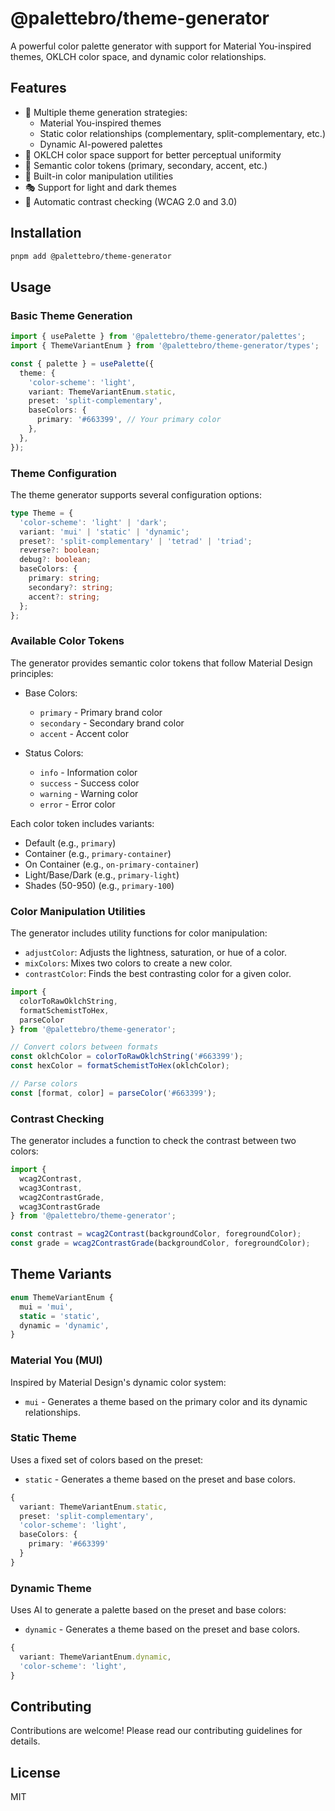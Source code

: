 # @palettebro/theme-generator

A powerful color palette generator with support for Material You-inspired themes, OKLCH color space, and dynamic color relationships.

## Features

- 🎨 Multiple theme generation strategies:
  - Material You-inspired themes
  - Static color relationships (complementary, split-complementary, etc.)
  - Dynamic AI-powered palettes
- 🌈 OKLCH color space support for better perceptual uniformity
- 🎯 Semantic color tokens (primary, secondary, accent, etc.)
- 🔧 Built-in color manipulation utilities
- 🎭 Support for light and dark themes
- 📱 Automatic contrast checking (WCAG 2.0 and 3.0)

## Installation

```bash
pnpm add @palettebro/theme-generator
```

## Usage

### Basic Theme Generation

```ts
import { usePalette } from '@palettebro/theme-generator/palettes';
import { ThemeVariantEnum } from '@palettebro/theme-generator/types';

const { palette } = usePalette({
  theme: {
    'color-scheme': 'light',
    variant: ThemeVariantEnum.static,
    preset: 'split-complementary',
    baseColors: {
      primary: '#663399', // Your primary color
    },
  },
});
```

### Theme Configuration

The theme generator supports several configuration options:

```ts
type Theme = {
  'color-scheme': 'light' | 'dark';
  variant: 'mui' | 'static' | 'dynamic';
  preset?: 'split-complementary' | 'tetrad' | 'triad';
  reverse?: boolean;
  debug?: boolean;
  baseColors: {
    primary: string;
    secondary?: string;
    accent?: string;
  };
};
```


### Available Color Tokens

The generator provides semantic color tokens that follow Material Design principles:

- Base Colors:
  - `primary` - Primary brand color
  - `secondary` - Secondary brand color
  - `accent` - Accent color

- Status Colors:
  - `info` - Information color
  - `success` - Success color
  - `warning` - Warning color
  - `error` - Error color

Each color token includes variants:
- Default (e.g., `primary`)
- Container (e.g., `primary-container`)
- On Container (e.g., `on-primary-container`)
- Light/Base/Dark (e.g., `primary-light`)
- Shades (50-950) (e.g., `primary-100`)

### Color Manipulation Utilities

The generator includes utility functions for color manipulation:

- `adjustColor`: Adjusts the lightness, saturation, or hue of a color.
- `mixColors`: Mixes two colors to create a new color.
- `contrastColor`: Finds the best contrasting color for a given color.

```ts
import {
  colorToRawOklchString,
  formatSchemistToHex,
  parseColor
} from '@palettebro/theme-generator';

// Convert colors between formats
const oklchColor = colorToRawOklchString('#663399');
const hexColor = formatSchemistToHex(oklchColor);

// Parse colors
const [format, color] = parseColor('#663399');
```

### Contrast Checking

The generator includes a function to check the contrast between two colors:

```ts
import {
  wcag2Contrast,
  wcag3Contrast,
  wcag2ContrastGrade,
  wcag3ContrastGrade
} from '@palettebro/theme-generator';

const contrast = wcag2Contrast(backgroundColor, foregroundColor);
const grade = wcag2ContrastGrade(backgroundColor, foregroundColor);
```


## Theme Variants

```ts
enum ThemeVariantEnum {
  mui = 'mui',
  static = 'static',
  dynamic = 'dynamic',
}
```

### Material You (MUI)
Inspired by Material Design's dynamic color system:

- `mui` - Generates a theme based on the primary color and its dynamic relationships.

### Static Theme
Uses a fixed set of colors based on the preset:

- `static` - Generates a theme based on the preset and base colors.

```ts
{
  variant: ThemeVariantEnum.static,
  preset: 'split-complementary',
  'color-scheme': 'light',
  baseColors: {
    primary: '#663399'
  }
}
```

### Dynamic Theme
Uses AI to generate a palette based on the preset and base colors:

- `dynamic` - Generates a theme based on the preset and base colors.

```ts
{
  variant: ThemeVariantEnum.dynamic,
  'color-scheme': 'light',
}
```

## Contributing

Contributions are welcome! Please read our contributing guidelines for details.

## License

MIT
